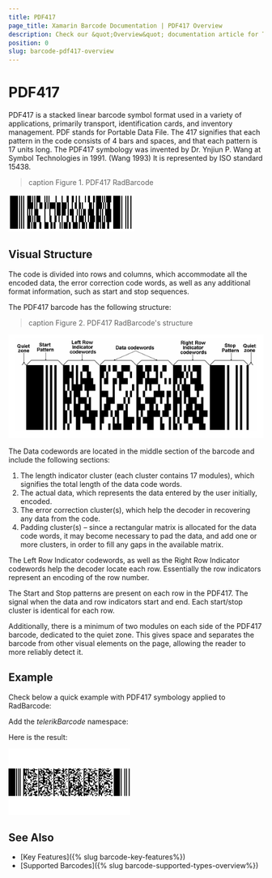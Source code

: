 ```yaml
---
title: PDF417
page_title: Xamarin Barcode Documentation | PDF417 Overview
description: Check our &quot;Overview&quot; documentation article for Telerik Barcode for Xamarin control.
position: 0
slug: barcode-pdf417-overview
---
```


# PDF417

PDF417 is a stacked linear barcode symbol format used in a variety of applications, primarily transport, identification cards, and inventory management. PDF stands for Portable Data File. The 417 signifies that each pattern in the code consists of 4 bars and spaces, and that each pattern is 17 units long. The PDF417 symbology was invented by Dr. Ynjiun P. Wang at Symbol Technologies in 1991. (Wang 1993) It is represented by ISO standard 15438.

>caption Figure 1. PDF417 RadBarcode

![winforms/barcode-2d-barcodes-pdf417-overview 001](images/barcode-2d-barcodes-pdf417-overview001.png)

## Visual Structure

The code is divided into rows and columns, which accommodate all the encoded data, the error correction code words, as well as any additional format information, such as start and stop sequences.

The PDF417 barcode has the following structure:


>caption Figure 2. PDF417 RadBarcode's structure

![barcode-2d-barcodes-pdf417-overview 002](images/barcode-2d-barcodes-pdf417-overview002.png)

The Data codewords are located in the middle section of the barcode and include the following sections:

1. The length indicator cluster (each cluster contains 17 modules), which signifies the total length of the data code words.
2. The actual data, which represents the data entered by the user initially, encoded.
3. The error correction cluster(s), which help the decoder in recovering any data from the code.
4. Padding cluster(s) – since a rectangular matrix is allocated for the data code words, it may become necessary to pad the data, and add one or more clusters, in order to fill any gaps in the available matrix.

The Left Row Indicator codewords, as well as the Right Row Indicator codewords help the decoder locate each row. Essentially the row indicators represent an encoding of the row number.

The Start and Stop patterns are present on each row in the PDF417. The signal when the data and row indicators start and end. Each start/stop cluster is identical for each row.

Additionally, there is a minimum of two modules on each side of the PDF417 barcode, dedicated to the quiet zone. This gives space and separates the barcode from other visual elements on the page, allowing the reader to more reliably detect it.

## Example

Check below a quick example with PDF417 symbology applied to RadBarcode:

<snippet id='pdf417-example-xaml' />

Add the *telerikBarcode* namespace:

<snippet id='xmlns-telerikbarcode'/>

Here is the result:

![PDF417](images/barcode-2d-barcodes-pdf417-example.png)

## See Also

- [Key Features]({% slug barcode-key-features%})
- [Supported Barcodes]({% slug barcode-supported-types-overview%})
